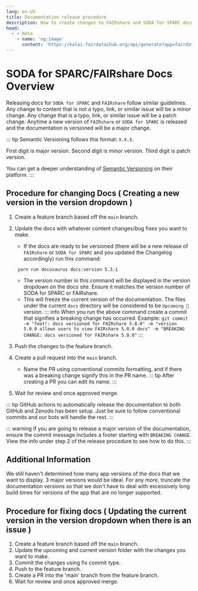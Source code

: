 ```yaml
---
lang: en-US
title: Documentation release procedure
description: How to create changes to FAIRshare and SODA for SPARC documentation sites
head:
  - - meta
    - name: 'og:image'
      content: 'https://kalai.fairdataihub.org/api/generate?app=fairdataihub&title=Documentation%20release%20procedure&org=fairdataihub&description=How%20to%20create%20changes%20to%20FAIRshare%20and%20SODA%20for%20SPARC%20documentation%20sites'
---
```


# SODA for SPARC/FAIRshare Docs Overview

Releasing docs for `SODA for SPARC` and `FAIRshare` follow similar guidelines. Any change to content that is not a typo, link, or similar issue will be a minor change. Any change that is a typo, link, or similar issue will be a patch change. Anytime a new version of `FAIRshare` or `SODA for SPARC` is released and the documentation is versioned will be a major change.

::: tip
Semantic Versioning follows this format: `X.X.X`.

First digit is major version. Second digit is minor version. Third digit is patch version.

You can get a deeper understanding of [Semantic Versioning](https://semver.org/) on their platform.
:::

## Procedure for changing Docs ( Creating a new version in the version dropdown )

1. Create a feature branch based off the `main` branch.
2. Update the docs with whatever content changes/bug fixes you want to make.

   - If the docs are ready to be versioned (there will be a new release of `FAIRshare` or `SODA for SPARC` and you updated the Changelog accordingly) run this command:

   ```shell
    yarn run docusaurus docs:version 5.3.1
   ```

   - The version number in this command will be displayed in the version dropdown on the docs site. Ensure it matches the version number of SODA for SPARC or FAIRshare.
   - This will freeze the current version of the documentation. The files under the current `docs` directory will be considered to be `Upcoming 🚧` version.
     ::: info
     When you run the above command create a commit that signifies a breaking change has occurred. Example: `git commit -m "feat!: docs versioned for FAIRshare 5.0.0" -m "version 5.0.0 allows users to view FAIRshare 5.0.0 docs" -m "BREAKING CHANGE: docs versioned for FAIRshare 5.0.0"`
     :::

3. Push the changes to the feature branch.
4. Create a pull request into the `main` branch.
   - Name the PR using conventional commits formatting, and if there was a breaking change signify this in the PR name.
     ::: tip
     After creating a PR you can edit its name.
     :::
5. Wait for review and once approved merge.

::: tip
GitHub actions to automatically release the documentation to both GitHub and Zenodo has been setup. Just be sure to follow conventional commits and our bots will handle the rest.
:::

::: warning
If you are going to release a major version of the documentation, ensure the commit message includes a footer starting with `BREAKING CHANGE`. View the info under step 2 of the release procedure to see how to do this.
:::

## Additional Information

We still haven't determined how many app versions of the docs that we want to display. 3 major versions would be ideal. For any more, truncate the documentation versions so that we don't have to deal with excessively long build times for versions of the app that are no longer supported.

## Procedure for fixing docs ( Updating the current version in the version dropdown when there is an issue )

1. Create a feature branch based off the `main` branch.
2. Update the upcoming and current version folder with the changes you want to make.
3. Commit the changes using fix commit type.
4. Push to the feature branch.
5. Create a PR into the 'main' branch from the feature branch.
6. Wait for review and once approved merge.
